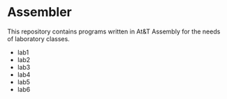 # Assembler
This repository contains programs written in At&amp;T Assembly for the needs of laboratory classes.

* lab1
* lab2
* lab3
* lab4
* lab5
* lab6
